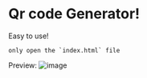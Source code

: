 
<h1>Qr code Generator!</h1>

Easy to use!
```
only open the `index.html` file
```


Preview:
![image](https://github.com/user-attachments/assets/45951954-1557-4cd1-ac33-168da6e3456a)

